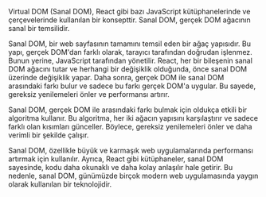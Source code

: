 Virtual DOM (Sanal DOM), React gibi bazı JavaScript kütüphanelerinde ve çerçevelerinde kullanılan bir konsepttir. Sanal DOM, gerçek DOM ağacının sanal bir temsilidir.

Sanal DOM, bir web sayfasının tamamını temsil eden bir ağaç yapısıdır. Bu yapı, gerçek DOM'dan farklı olarak, tarayıcı tarafından doğrudan işlenmez. Bunun yerine, JavaScript tarafından yönetilir. React, her bir bileşenin sanal DOM ağacını tutar ve herhangi bir değişiklik olduğunda, önce sanal DOM üzerinde değişiklik yapar. Daha sonra, gerçek DOM ile sanal DOM arasındaki farkı bulur ve sadece bu farkı gerçek DOM'a uygular. Bu sayede, gereksiz yenilemeleri önler ve performansı artırır.

Sanal DOM, gerçek DOM ile arasındaki farkı bulmak için oldukça etkili bir algoritma kullanır. Bu algoritma, her iki ağacın yapısını karşılaştırır ve sadece farklı olan kısımları günceller. Böylece, gereksiz yenilemeleri önler ve daha verimli bir şekilde çalışır.

Sanal DOM, özellikle büyük ve karmaşık web uygulamalarında performansı artırmak için kullanılır. Ayrıca, React gibi kütüphaneler, sanal DOM sayesinde, kodu daha okunaklı ve daha kolay anlaşılır hale getirir. Bu nedenle, sanal DOM, günümüzde birçok modern web uygulamasında yaygın olarak kullanılan bir teknolojidir.